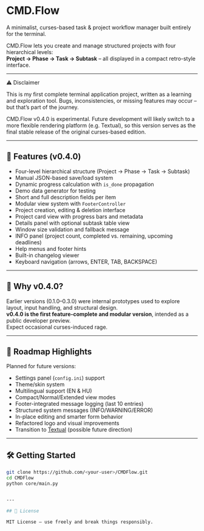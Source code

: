 # CMD.Flow

A minimalist, curses-based task & project workflow manager built entirely for the terminal.

CMD.Flow lets you create and manage structured projects with four hierarchical levels:  
**Project → Phase → Task → Subtask** – all displayed in a compact retro-style interface.

---

⚠️ Disclaimer

This is my first complete terminal application project, written as a learning and exploration tool.
Bugs, inconsistencies, or missing features may occur – but that’s part of the journey.

CMD.Flow v0.4.0 is experimental.
Future development will likely switch to a more flexible rendering platform (e.g. Textual),
so this version serves as the final stable release of the original curses-based edition.

---

## 🔧 Features (v0.4.0)

- Four-level hierarchical structure (Project → Phase → Task → Subtask)
- Manual JSON-based save/load system
- Dynamic progress calculation with `is_done` propagation
- Demo data generator for testing
- Short and full description fields per item
- Modular view system with `FooterController`
- Project creation, editing & deletion interface
- Project card view with progress bars and metadata
- Details panel with optional subtask table view
- Window size validation and fallback message
- INFO panel (project count, completed vs. remaining, upcoming deadlines)
- Help menus and footer hints
- Built-in changelog viewer
- Keyboard navigation (arrows, ENTER, TAB, BACKSPACE)

---

## 📖 Why v0.4.0?

Earlier versions (0.1.0–0.3.0) were internal prototypes used to explore layout, input handling, and structural design.  
**v0.4.0 is the first feature-complete and modular version**, intended as a public developer preview.  
Expect occasional curses-induced rage.

---

## 🚀 Roadmap Highlights

Planned for future versions:

- Settings panel (`config.ini`) support
- Theme/skin system
- Multilingual support (EN & HU)
- Compact/Normal/Extended view modes
- Footer-integrated message logging (last 10 entries)
- Structured system messages (INFO/WARNING/ERROR)
- In-place editing and smarter form behavior
- Refactored logo and visual improvements
- Transition to [Textual](https://textual.textualize.io/) (possible future direction)

---

## 🛠️ Getting Started

```bash
git clone https://github.com/<your-user>/CMDFlow.git
cd CMDFlow
python core/main.py


---

## 📄 License

MIT License – use freely and break things responsibly.
